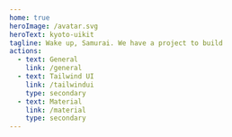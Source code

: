 ```yaml
---
home: true
heroImage: /avatar.svg
heroText: kyoto-uikit
tagline: Wake up, Samurai. We have a project to build
actions:
  - text: General
    link: /general
  - text: Tailwind UI
    link: /tailwindui
    type: secondary
  - text: Material
    link: /material
    type: secondary
---
```


